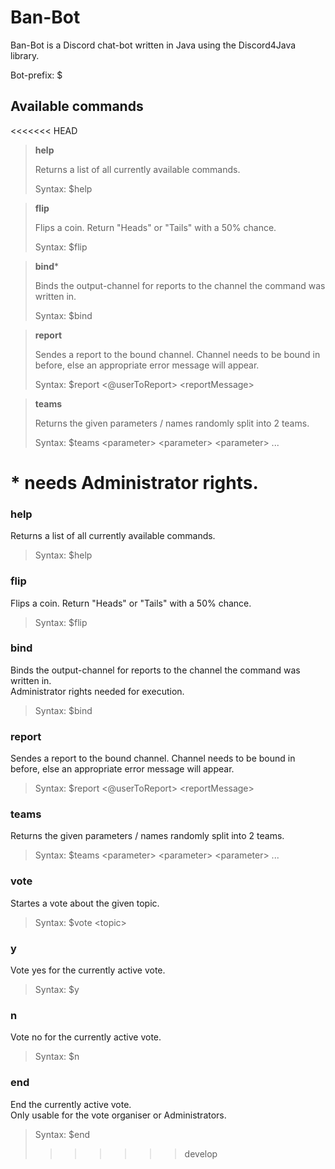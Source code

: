 <h1>Ban-Bot</h1>
Ban-Bot is a Discord chat-bot written in Java using the Discord4Java library.

Bot-prefix: $

<h2>Available commands</h2>

<<<<<<< HEAD
>**help**
>
>Returns a list of all currently available commands.
>
>Syntax: $help

>**flip**
>
>Flips a coin. Return "Heads" or "Tails" with a 50% chance.
>
>Syntax: $flip

>**bind**\*
>
>Binds the output-channel for reports to the channel the command was written in.
>
>Syntax: $bind

>**report**
>
>Sendes a report to the bound channel. Channel needs to be bound in before, else an appropriate error message will appear.
>
>Syntax: $report \<@userToReport\> \<reportMessage\>

>**teams**
>
>Returns the given parameters / names randomly split into 2 teams.
>
>Syntax: $teams \<parameter\> \<parameter\> \<parameter\> ...

\* needs Administrator rights.
=======
<h3>help</h3>

Returns a list of all currently available commands.  
>Syntax: $help

<h3>flip</h3>

Flips a coin. Return "Heads" or "Tails" with a 50% chance.  
>Syntax: $flip

<h3>bind</h3>

Binds the output-channel for reports to the channel the command was written in.  
Administrator rights needed for execution.  
>Syntax: $bind

<h3>report</h3>

Sendes a report to the bound channel. Channel needs to be bound in before, else an appropriate error message will appear.  
>Syntax: $report \<@userToReport\> \<reportMessage\>

<h3>teams</h3>

Returns the given parameters / names randomly split into 2 teams.  
>Syntax: $teams \<parameter\> \<parameter\> \<parameter\> ...

<h3>vote</h3>

Startes a vote about the given topic.  
>Syntax: $vote \<topic\>

<h3>y</h3>

Vote yes for the currently active vote.  
>Syntax: $y

<h3>n</h3>

Vote no for the currently active vote.  
>Syntax: $n

<h3>end</h3>

End the currently active vote.  
Only usable for the vote organiser or Administrators.
>Syntax: $end
>>>>>>> develop
